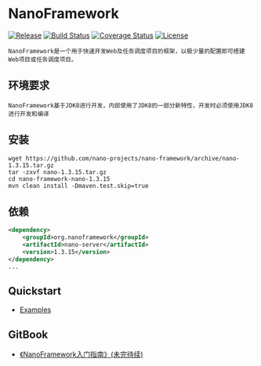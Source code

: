 NanoFramework
====
[![Release](https://img.shields.io/badge/release-1.3.15-blue.svg)](https://github.com/nano-projects/nano-framework/releases)
[![Build Status](https://travis-ci.org/nano-projects/nano-framework.svg?branch=master)](https://travis-ci.org/nano-projects/nano-framework)
[![Coverage Status](https://coveralls.io/repos/github/nano-projects/nano-framework/badge.svg)](https://coveralls.io/github/nano-projects/nano-framework)
[![License](https://img.shields.io/badge/license-Apache%202-4EB1BA.svg)](https://www.apache.org/licenses/LICENSE-2.0.html)

	NanoFramework是一个用于快速开发Web及任务调度项目的框架，以极少量的配置即可搭建Web项目或任务调度项目。
	
	
环境要求
----
	NanoFramework基于JDK8进行开发，内部使用了JDK8的一部分新特性，开发时必须使用JDK8进行开发和编译

安装
----
```shell
wget https://github.com/nano-projects/nano-framework/archive/nano-1.3.15.tar.gz
tar -zxvf nano-1.3.15.tar.gz
cd nano-framework-nano-1.3.15
mvn clean install -Dmaven.test.skip=true
```

依赖
----
```xml
<dependency>
    <groupId>org.nanoframework</groupId>
    <artifactId>nano-server</artifactId>
    <version>1.3.15</version>
</dependency>
...
```

Quickstart
----
- [Examples](https://github.com/nano-projects/nano-examples)

GitBook
----
- [《NanoFramework入门指南》(未完待续)](https://riveryang.gitbooks.io/nanoframework/content)
